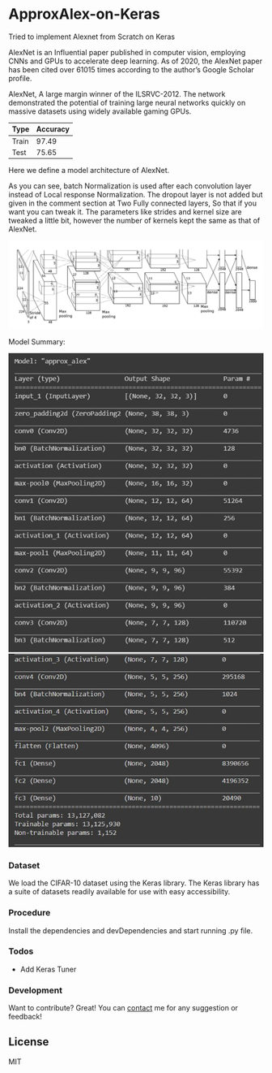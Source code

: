 # ApproxAlex-on-Keras
Tried to implement Alexnet from Scratch on Keras

AlexNet is an Influential paper published in computer vision, employing CNNs and GPUs to accelerate deep learning. As of 2020, the AlexNet paper has been cited over 61015 times according to the author’s Google Scholar profile.

AlexNet, A large margin winner of the ILSRVC-2012. The network demonstrated the potential of training large neural networks quickly on massive datasets using widely available gaming GPUs.

| Type | Accuracy |
|-------|----------|
| Train | 97.49 |
| Test  | 75.65 |

Here we define a model architecture of AlexNet.

As you can see, batch Normalization is used after each convolution layer instead of Local response Normalization.
The dropout layer is not added but given in the comment section at Two Fully connected layers, So that if you want you can tweak it.
The parameters like strides and kernel size are tweaked a little bit, however the number of kernels kept the same as that of AlexNet.

![alt text](arch.png)

Model Summary:

![alt text](1.JPG)
![alt text](2.JPG)

### Dataset

We load the CIFAR-10 dataset using the Keras library. The Keras library has a suite of datasets readily available for use with easy accessibility.


### Procedure
Install the dependencies and devDependencies and start running .py file.


### Todos

 - Add Keras Tuner

### Development

Want to contribute? Great!
You can [contact](mailto:shubhpachchigar@gmail.com) me for any suggestion or feedback!


License
----

MIT

